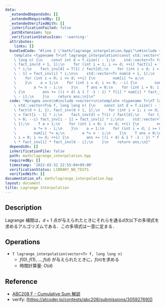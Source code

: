 ```yaml
---
data:
  _extendedDependsOn: []
  _extendedRequiredBy: []
  _extendedVerifiedWith: []
  _isVerificationFailed: false
  _pathExtension: hpp
  _verificationStatusIcon: ':warning:'
  attributes:
    links: []
  bundledCode: "#line 2 \"math/lagrange_interpolation.hpp\"\n#include <vector>\n\n\
    template <typename T>\nT lagrange_interpolation(const std::vector<T>& f, long\
    \ long n) {\n    const int d = f.size() - 1;\n    std::vector<T> fact(d + 1, 1),\
    \ fact_inv(d + 1, 1);\n    for (int i = 1; i <= d; ++i) fact[i] = fact[i - 1]\
    \ * i;\n    fact_inv[d] = T(1) / fact[d];\n    for (int i = d; i > 0; --i) fact_inv[i\
    \ - 1] = fact_inv[i] * i;\n\n    std::vector<T> num(d + 1, 1);\n    T a = 1;\n\
    \    for (int i = 0; i <= d; ++i) {\n        num[i] *= a;\n        a *= n - i;\n\
    \    }\n    a = 1;\n    for (int i = d; i >= 0; --i) {\n        num[i] *= a;\n\
    \        a *= n - i;\n    }\n    T ans = 0;\n    for (int i = 0; i <= d; ++i)\
    \ {\n        ans += ((i + d) & 1 ? -1 : 1) * f[i] * num[i] * fact_inv[i] * fact_inv[d\
    \ - i];\n    }\n    return ans;\n}\n"
  code: "#pragma once\n#include <vector>\n\ntemplate <typename T>\nT lagrange_interpolation(const\
    \ std::vector<T>& f, long long n) {\n    const int d = f.size() - 1;\n    std::vector<T>\
    \ fact(d + 1, 1), fact_inv(d + 1, 1);\n    for (int i = 1; i <= d; ++i) fact[i]\
    \ = fact[i - 1] * i;\n    fact_inv[d] = T(1) / fact[d];\n    for (int i = d; i\
    \ > 0; --i) fact_inv[i - 1] = fact_inv[i] * i;\n\n    std::vector<T> num(d + 1,\
    \ 1);\n    T a = 1;\n    for (int i = 0; i <= d; ++i) {\n        num[i] *= a;\n\
    \        a *= n - i;\n    }\n    a = 1;\n    for (int i = d; i >= 0; --i) {\n\
    \        num[i] *= a;\n        a *= n - i;\n    }\n    T ans = 0;\n    for (int\
    \ i = 0; i <= d; ++i) {\n        ans += ((i + d) & 1 ? -1 : 1) * f[i] * num[i]\
    \ * fact_inv[i] * fact_inv[d - i];\n    }\n    return ans;\n}"
  dependsOn: []
  isVerificationFile: false
  path: math/lagrange_interpolation.hpp
  requiredBy: []
  timestamp: '2022-03-31 22:55:04+09:00'
  verificationStatus: LIBRARY_NO_TESTS
  verifiedWith: []
documentation_of: math/lagrange_interpolation.hpp
layout: document
title: Lagrange Interpolation
---
```


## Description

Lagrange 補間は，$d+1$ 点が与えられたときにそれらを通る$d$次以下の多項式を求めるアルゴリズムである．この多項式は一意に定まる．

## Operations

- `T lagrange_interpolation(vector<T> f, long long n)`
    - $f(0),f(1),\dots,f(d)$ が与えられたときに，$f(n)$を求める
    - 時間計算量: $O(d)$

## Reference

- [ABC208 F - Cumulative Sum 解説](https://atcoder.jp/contests/abc208/editorial/2195)
- verify: [https://atcoder.jp/contests/abc208/submissions/30592769]()